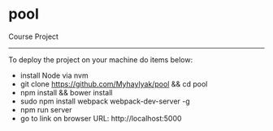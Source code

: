 # pool

Course Project
______________________

To deploy the project on your machine do items below:
  - install Node via nvm
  - git clone https://github.com/Myhaylyak/pool && cd pool
  - npm install && bower install
  - sudo npm install webpack webpack-dev-server -g
  - npm run server
  - go to link on browser URL: http://localhost:5000

